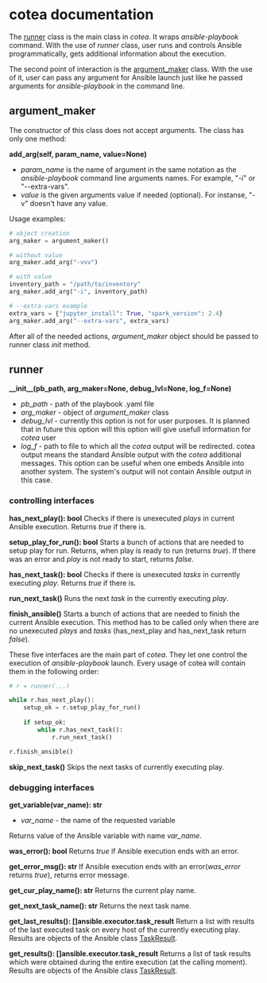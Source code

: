 # cotea documentation

The [runner](https://github.com/ispras/cotea/blob/main/src/runner.py#L29) class is the main class in *cotea*. It wraps *ansible-playbook* command. With the use of *runner* class, user runs and controls Ansible programmatically, gets additional information about the execution.

The second point of interaction is the [argument_maker](https://github.com/ispras/cotea/blob/main/src/arguments_maker.py#L1) class. With the use of it, user can pass any argument for Ansible launch just like he passed arguments for *ansible-playbook* in the command line.

## argument_maker

The constructor of this class does not accept arguments. The class has only one method:

**add_arg(self, param_name, value=None)**
- *param_name* is the name of argument in the same notation as the *ansible-playbook* command line arguments names. For example, "-i" or "--extra-vars".
- *value* is the given arguments value if needed (optional). For instanse, "-v" doesn't have any value. 

Usage examples:
```python
# object creation
arg_maker = argument_maker()

# without value
arg_maker.add_arg("-vvv")

# with value
inventory_path = "/path/to/inventory"
arg_maker.add_arg("-i", inventory_path)

# --extra-vars example
extra_vars = {"jupyter_install": True, "spark_version": 2.4}
arg_maker.add_arg("--extra-vars", extra_vars)

```

After all of the needed actions, *argument_maker* object should be passed to runner class *init* method.


## runner

**\_\_init\_\_(pb_path, arg_maker=None, debug_lvl=None, log_f=None)**
- *pb_path* - path of the playbook .yaml file
- *arg_maker* - object of *argument_maker* class
- *debug_lvl* - currently this option is not for user purposes. It is planned that in future this option will this option will give usefull information for *cotea* user
- *log_f* - path to file to which all the *cotea* output will be redirected. cotea output means the standard Ansible output with the *cotea* additional messages. This option can be useful when one embeds Ansible into another system. The system's output will not contain Ansible output in this case.

### controlling interfaces

**has_next_play(): bool**
Checks if there is unexecuted *plays* in current Ansible execution. Returns *true* if there is.

**setup_play_for_run(): bool**
Starts a bunch of actions that are needed to setup play for run. Returns, when play is ready to run (returns *true*). If there was an error and *play* is not ready to start, returns *false*.

**has_next_task(): bool**
Checks if there is unexecuted *tasks* in currently executing *play*. Returns *true* if there is.

**run_next_task()**
Runs the next *task* in the currently executing *play*. 

**finish_ansible()**
Starts a bunch of actions that are needed to finish the current Ansible execution. This method has to be called only when there are no unexecuted *plays* and *tasks* (has_next_play and has_next_task return *false*).

These five interfaces are the main part of *cotea*. They let one control the execution of *ansible-playbook* launch. Every usage of cotea will contain them in the following order:
```python
# r = runner(...)

while r.has_next_play():
    setup_ok = r.setup_play_for_run()
    
	if setup_ok:
		while r.has_next_task():
			r.run_next_task()

r.finish_ansible()
```

**skip_next_task()**
Skips the next tasks of currently executing play.

### debugging interfaces
**get_variable(var_name): str**
- *var_name* - the name of the requested variable

Returns value of the Ansible variable with name *var_name*.

**was_error(): bool**
Returns *true* if Ansible execution ends with an error.

**get_error_msg(): str**
If Ansible execution ends with an error(*was_error* returns *true*), returns error message.

**get_cur_play_name(): str**
Returns the current play name.

**get_next_task_name(): str**
Returns the next task name.

**get_last_results(): []ansible.executor.task_result**
Return a list with results of the last executed task on every host of the currently executing play. Results are objects of the Ansible class [TaskResult](https://github.com/ansible/ansible/blob/devel/lib/ansible/executor/task_result.py#L25). 

**get_results(): []ansible.executor.task_result**
Returns a list of task results which were obtained during the entire execution (at the calling moment). Results are objects of the Ansible class [TaskResult](https://github.com/ansible/ansible/blob/devel/lib/ansible/executor/task_result.py#L25). 

